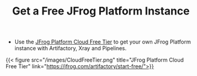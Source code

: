 ﻿---
title: "Get a Free JFrog Platform Instance"
chapter: false
weight: 80
pre: "<b>8. </b>"
---

- Use the [JFrog Platform Cloud Free Tier](https://jfrog.com/artifactory/start-free/) to get your own JFrog Platform instance with Artifactory, Xray and Pipelines.

{{< figure src="/images/CloudFreeTier.png" title="JFrog Platform Cloud Free Tier" link="https://jfrog.com/artifactory/start-free/">}}
